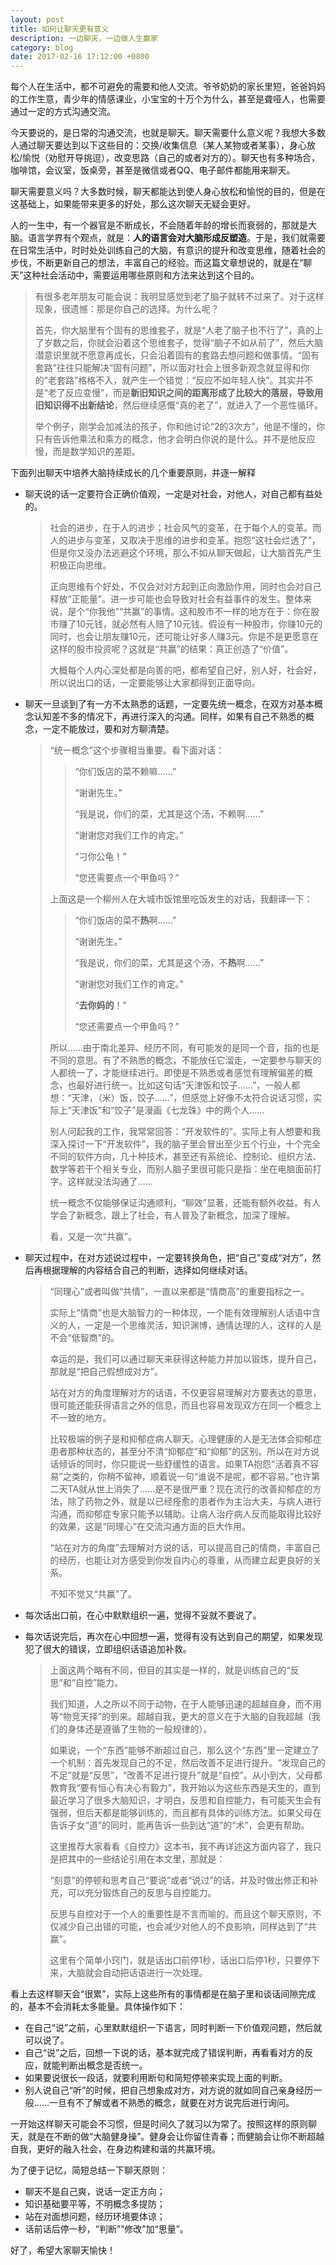 ```yaml
---
layout: post
title: 如何让聊天更有意义
description: 一边聊天，一边做人生赢家
category: blog
date: 2017-02-16 17:12:00 +0800
---
```



每个人在生活中，都不可避免的需要和他人交流。爷爷奶奶的家长里短，爸爸妈妈的工作生意，青少年的情感课业，小宝宝的十万个为什么，甚至是聋哑人，也需要通过一定的方式沟通交流。

今天要说的，是日常的沟通交流，也就是聊天。聊天需要什么意义呢？我想大多数人通过聊天要达到以下这些目的：交换/收集信息（某人某物或者某事），身心放松/愉悦（劝慰开导挑逗），改变思路（自己的或者对方的）。聊天也有多种场合，咖啡馆，会议室，饭桌旁，甚至是微信或者QQ、电子邮件都能用来聊天。

聊天需要意义吗？大多数时候，聊天都能达到使人身心放松和愉悦的目的，但是在这基础上，如果能带来更多的好处，那么这次聊天无疑会更好。

人的一生中，有一个器官是不断成长，不会随着年龄的增长而衰弱的，那就是大脑。语言学界有个观点，就是：__人的语言会对大脑形成反塑造__。于是，我们就需要在日常生活中，时时处处训练自己的大脑，有意识的提升和改变思维，随着社会的步伐，不断更新自己的想法，丰富自己的经验。而这篇文章想说的，就是在“聊天”这种社会活动中，需要运用哪些原则和方法来达到这个目的。

> 有很多老年朋友可能会说：我明显感觉到老了脑子就转不过来了。对于这样现象，很遗憾：那是你自己的选择。为什么呢？
>
> 首先，你大脑里有个固有的思维套子，就是“人老了脑子也不行了”，真的上了岁数之后，你就会沿着这个思维套子，觉得“脑子不如从前了”，然后大脑潜意识里就不愿意再成长，只会沿着固有的套路去想问题和做事情。“固有套路”往往只能解决“固有问题”，所以面对社会上很多新观念就显得和你的“老套路”格格不入，就产生一个错觉：“反应不如年轻人快”。其实并不是“老了反应变慢”，而是**新旧知识之间的距离形成了比较大的落层，导致用旧知识得不出新结论**，然后继续感慨“真的老了”，就进入了一个恶性循环。
>
> 举个例子，刚学会加减法的孩子，你和他讨论“2的3次方”，他是不懂的，你只有告诉他乘法和乘方的概念，他才会明白你说的是什么。并不是他反应慢，而是数学知识的差距。

下面列出聊天中培养大脑持续成长的几个重要原则，并逐一解释

* 聊天说的话一定要符合正确价值观，一定是对社会，对他人，对自己都有益处的。

  > 社会的进步，在于人的进步；社会风气的变革，在于每个人的变革。而人的进步与变革，又取决于思维的进步和变革。抱怨“这社会烂透了”，但是你又没办法逃避这个环境，那么不如从聊天做起，让大脑首先产生积极正向思维。
  >
  > 正向思维有个好处，不仅会对对方起到正向激励作用，同时也会对自己释放“正能量”。进一步可能也会导致对社会有益事件的发生。整体来说，是个“你我他”“共赢”的事情。这和股市不一样的地方在于：你在股市赚了10元钱，就必然有人赔了10元钱。假设有一种股市，你赚10元的同时，也会让朋友赚10元，还可能让好多人赚3元。你是不是更愿意在这样的股市投资呢？这就是“共赢”的结果：真正创造了“价值”。
  >
  > 大概每个人内心深处都是向善的吧，都希望自己好，别人好，社会好，所以说出口的话，一定要能够让大家都得到正面导向。

* 聊天一旦谈到了有一方不太熟悉的话题，一定要先统一概念，在双方对基本概念认知差不多的情况下，再进行深入的沟通。同样，如果有自己不熟悉的概念，一定不能放过，要和对方聊清楚。

  > “统一概念”这个步骤相当重要。看下面对话：
  >
  > > “你们饭店的菜不赖嘛……”
  > >
  > > “谢谢先生。”
  > >
  > > “我是说，你们的菜，尤其是这个汤，不赖啊……”
  > >
  > > “谢谢您对我们工作的肯定。”
  > >
  > > “刁你公龟！”
  > >
  > > “您还需要点一个甲鱼吗？”
  >
  > 上面这是一个柳州人在大城市饭馆里吃饭发生的对话，我翻译一下：
  >
  > > “你们饭店的菜不**热**啊……”
  > >
  > > “谢谢先生。”
  > >
  > > “我是说，你们的菜，尤其是这个汤，不**热**啊……”
  > >
  > > “谢谢您对我们工作的肯定。”
  > >
  > > “**去你妈的**！”
  > >
  > > “您还需要点一个甲鱼吗？”
  >
  > 所以……由于南北差异、经历不同，有可能发的是同一个音，指的也是不同的意思。有了不熟悉的概念，不能放任它溜走，一定要参与聊天的人都统一了，才能继续进行。即使是不熟悉或者感觉有理解偏差的概念，也最好进行统一。比如这句话“天津饭和饺子……”，一般人都想：“天津，（米）饭，饺子……”，但感觉上好像不太符合说话习惯，实际上“天津饭”和“饺子”是漫画《七龙珠》中的两个人……
  >
  > 别人问起我的工作，我常常回答：“开发软件的”。实际上有人想要和我深入探讨一下“开发软件”，我的脑子里会冒出至少五个行业，十个完全不同的软件方向，几十种技术，甚至还有系统论、控制论、组织方法、数学等若干个相关专业，而别人脑子里很可能只是指：坐在电脑面前打字。这样就没法沟通了……
  >
  > 统一概念不仅能够保证沟通顺利，“聊效”显著，还能有额外收益。有人学会了新概念，跟上了社会，有人普及了新概念，加深了理解。
  >
  > 看，又是一次“共赢”。

* 聊天过程中，在对方述说过程中，一定要转换角色，把“自己”变成“对方”，然后再根据理解的内容结合自己的判断，选择如何继续对话。

  > “同理心”或者叫做“共情”，一直以来都是“情商高”的重要指标之一。
  >
  > 实际上“情商”也是大脑智力的一种体现，一个能有效理解别人话语中含义的人，一定是一个思维灵活，知识渊博，通情达理的人，这样的人是不会“低智商”的。
  >
  > 幸运的是，我们可以通过聊天来获得这种能力并加以锻炼，提升自己，那就是“把自己假想成对方”。
  >
  > 站在对方的角度理解对方的话语，不仅更容易理解对方要表达的意思，很可能还能获得语言之外的信息，而且也容易发现双方在同一个概念上不一致的地方。
  >
  > 比较极端的例子是和抑郁症病人聊天。心理健康的人是无法体会抑郁症患者那种状态的，甚至分不清“抑郁症”和“抑郁”的区别。所以在对方说话倾诉的同时，你只能说一些舒缓性的语言。如果TA抱怨“活着真不容易”之类的，你稍不留神，顺着说一句“谁说不是呢，都不容易。”也许第二天TA就从世上消失了……是不是很严重？现在流行的改善抑郁症的方法，除了药物之外，就是以已经痊愈的患者作为主治大夫，与病人进行沟通，而抑郁症专家只能予以辅助。让病人治疗病人反而能取得比较好的效果，这是“同理心”在交流沟通方面的巨大作用。
  >
  > “站在对方的角度”去理解对方说的话，可以提高自己的情商，丰富自己的经历，也能让对方感受到你发自内心的尊重，从而建立起更良好的关系。
  >
  > 不知不觉又“共赢”了。

* 每次话出口前，在心中默默组织一遍，觉得不妥就不要说了。

* 每次话说完后，再次在心中回想一遍，觉得有没有达到自己的期望，如果发现犯了很大的错误，立即组织话语追加补救。

  > 上面这两个略有不同，但目的其实是一样的，就是训练自己的“反思”和“自控”能力。
  >
  > 我们知道，人之所以不同于动物，在于人能够迅速的超越自身，而不用等“物竞天择”的到来。超越自我，更大的意义在于大脑的自我超越（我们的身体还是遵循了生物的一般规律的）。
  >
  > 如果说，一个“东西”能够不断超过自己，那么这个“东西”里一定建立了一个机制：首先发现自己的不足，然后改善不足进行提升。“发现自己的不足”就是“反思”，“改善不足进行提升”就是“自控”。从小到大，父母都教育我“要有恒心有决心有毅力”，我开始以为这些东西是天生的，直到最近学习了很多大脑知识，才明白，反思和自控能力，有可能天生会有强弱，但后天都是能够训练的，而且都有具体的训练方法。如果父母在告诉子女“道”的同时，能再告诉一些到达“道”的“术”，会更有帮助。
  >
  > 这里推荐大家看看《自控力》这本书，我不再详述这方面内容了，我只是把其中的一些结论引用在本文里，那就是：
  >
  > “刻意”的停顿和思考自己“要说”或者“说过”的话，并及时做出修正和补充，可以充分锻炼自己的反思与自控能力。
  >
  > 反思与自控对于一个人的重要性是不言而喻的。而且这个聊天原则，不仅减少自己出错的可能，也会减少对他人的不良影响，同样达到了“共赢”。
  >
  > 这里有个简单小窍门，就是话出口前停1秒，话出口后停1秒，只要停下来，大脑就会自动把话语进行一次处理。

看上去这样聊天会“很累”，实际上这些所有的事情都是在脑子里和谈话间隙完成的，基本不会消耗太多能量。具体操作如下：

* 在自己“说”之前，心里默默组织一下语言，同时判断一下价值观问题，然后就可以说了。
* 自己“说”之后，回想一下说的话，基本就完成了错误判断，再看看对方的反应，就能判断出概念是否统一。
* 如果要说很长一段话，就要利用断句和简短停顿来实现上面的判断。
* 别人说自己“听”的时候，把自己想象成对方，对方说的就如同自己亲身经历一般……一旦有不了解或者不熟悉的概念，就要在对方说完后进行询问。

一开始这样聊天可能会不习惯，但是时间久了就习以为常了。按照这样的原则聊天，就是在不断的做“大脑健身操”。健身会让你留住青春；而健脑会让你不断超越自我，更好的融入社会，在身边构建和谐的共赢环境。

为了便于记忆，简短总结一下聊天原则：

* 聊天不是自己爽，说话一定正方向；
* 知识基础要平等，不明概念多提防；
* 站在对面想问题，经历环境要体谅；
* 话前话后停一秒，“判断”“修改”加“思量”。

好了，希望大家聊天愉快！
